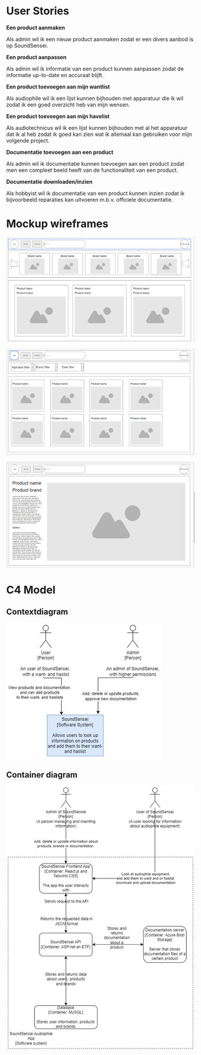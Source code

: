 # User Stories

__Een product aanmaken__

Als admin wil ik een nieuw product aanmaken zodat er een divers aanbod is op SoundSensei.

__Een product aanpassen__

Als admin wil ik informatie van een product kunnen aanpassen zodat de informatie up-to-date en accuraat blijft.

__Een product toevoegen aan mijn wantlist__

Als audiophile wil ik een lijst kunnen bijhouden met apparatuur die ik wil zodat ik een goed overzicht heb van mijn wensen.

__Een product toevoegen aan mijn havelist__

Als audiotechnicus wil ik een lijst kunnen bijhouden met al het apparatuur dat ik al heb zodat ik goed kan zien wat ik allemaal kan gebruiken voor mijn volgende project.

__Documentatie toevoegen aan een product__

Als admin wil ik documentatie kunnen toevoegen aan een product zodat men een compleet beeld heeft van de functionaliteit van een product.

__Documentatie downloaden/inzien__

Als hobbyist wil ik documentatie van een product kunnen inzien zodat ik bijvoorbeeld reparaties kan uitvoeren m.b.v. officiele documentatie.

# Mockup wireframes

![image info](/Documentatie/homepage-wireframe.png)

![image info](/Documentatie/productspage-wireframe.png)

![image info](/Documentatie/productspecificpage-wireframe.png)


# C4 Model

## Contextdiagram

![image info](/Documentatie/soundsenseicontext.png)

## Container diagram

![image info](/Documentatie/soundsenseicontainer.png)
